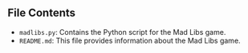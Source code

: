 ## File Contents

- `madlibs.py`: Contains the Python script for the Mad Libs game.
- `README.md`: This file provides information about the Mad Libs game.
